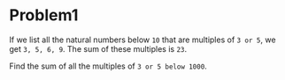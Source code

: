 # Problem1

If we list all the natural numbers below `10` that are multiples of `3 or 5`, we get `3, 5, 6, 9`. The sum of these multiples is `23`.

Find the sum of all the multiples of `3 or 5 below 1000`.
